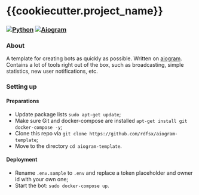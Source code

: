 # {{cookiecutter.project_name}}

### [![Python](https://img.shields.io/badge/Python-3.9%2B-blue)](https://www.python.org/downloads/)  [![Aiogram](https://img.shields.io/badge/aiogram-3-blue)](https://pypi.org/project/aiogram/) 

### About
A template for creating bots as quickly as possible. Written on [aiogram](https://github.com/aiogram/aiogram). Contains a lot of tools right out of the box, such as broadcasting, simple statistics, new user notifications, etc.

### Setting up

#### Preparations
- Update package lists `sudo apt-get update`;
- Make sure Git and docker-compose are installed `apt-get install git docker-compose -y`;
- Clone this repo via `git clone https://github.com/rdfsx/aiogram-template`;
- Move to the directory `cd aiogram-template`.

#### Deployment
- Rename `.env.sample` to `.env` and replace a token placeholder and owner id with your own one;
- Start the bot: `sudo docker-compose up`.
